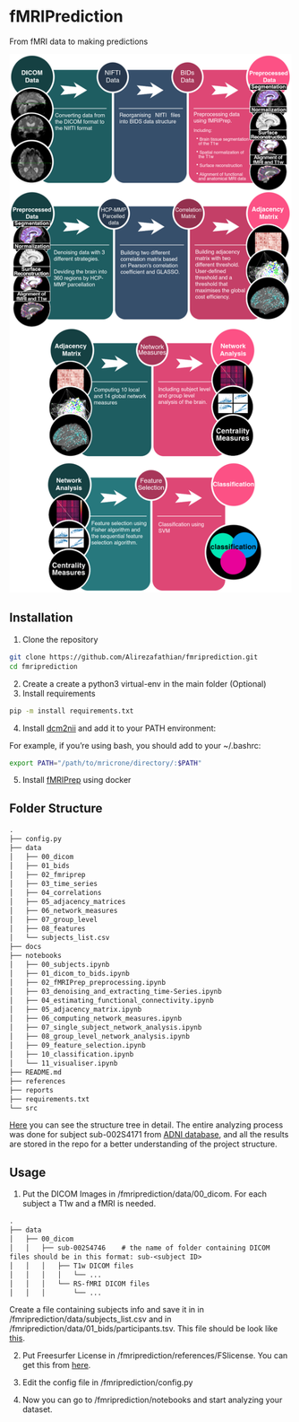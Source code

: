 fMRIPrediction
==============================

From fMRI data to making predictions

![pipeline](./docs/pipeline/pipeline.png)

## Installation 
1. Clone the repository
```bash
git clone https://github.com/Alirezafathian/fmriprediction.git
cd fmriprediction
```
2. Create a create a python3 virtual-env in the main folder (Optional)
3. Install requirements
```bash
pip -m install requirements.txt
```
4. Install <a href="https://www.nitrc.org/projects/dcm2nii">dcm2nii</a> and add it to your PATH environment: 

For example, if you’re using bash, you should add to your ~/.bashrc:
```bash
export PATH="/path/to/mricrone/directory/:$PATH"
```
5. Install <a href="https://fmriprep.org/en/stable/">fMRIPrep</a> using docker 
## Folder Structure
```
.
├── config.py
├── data
│   ├── 00_dicom
│   ├── 01_bids
│   ├── 02_fmriprep
│   ├── 03_time_series
│   ├── 04_correlations
│   ├── 05_adjacency_matrices
│   ├── 06_network_measures
│   ├── 07_group_level
│   ├── 08_features
│   └── subjects_list.csv
├── docs
├── notebooks
│   ├── 00_subjects.ipynb
│   ├── 01_dicom_to_bids.ipynb
│   ├── 02_fMRIPrep_preprocessing.ipynb
│   ├── 03_denoising_and_extracting_time-Series.ipynb
│   ├── 04_estimating_functional_connectivity.ipynb
│   ├── 05_adjacency_matrix.ipynb
│   ├── 06_computing_network_measures.ipynb
│   ├── 07_single_subject_network_analysis.ipynb
│   ├── 08_group_level_network_analysis.ipynb
│   ├── 09_feature_selection.ipynb
│   ├── 10_classification.ipynb
│   └── 11_visualiser.ipynb
├── README.md
├── references
├── reports
├── requirements.txt
└── src
```

<a href="https://github.com/Alirezafathian/fmriprediction/blob/master/docs/folder_structure.md">Here</a> you can see the structure tree in detail. The entire analyzing process was done for subject sub-002S4171 from <a href="http://adni.loni.usc.edu/">ADNI database</a>, and all the results are stored in the repo for a better understanding of the project structure.
## Usage
1. Put the DICOM Images in /fmriprediction/data/00_dicom. 
For each subject a T1w and a fMRI is needed.
```
.
├── data
│   ├── 00_dicom
│   │   ├── sub-002S4746    # the name of folder containing DICOM files should be in this format: sub-<subject ID>
│   │   │   ├── T1w DICOM files
│   │   │   │   └── ...
│   │   │   └── RS-fMRI DICOM files
│   │   │       └── ...
```
Create a file containing subjects info and save it in in /fmriprediction/data/subjects_list.csv and in /fmriprediction/data/01_bids/participants.tsv. This file should be look like <a href="https://github.com/Alirezafathian/fmriprediction/blob/master/data/subjects_list.csv">this</a>.
	
2. Put Freesurfer License in /fmriprediction/references/FSlicense. You can get this from <a href="https://surfer.nmr.mgh.harvard.edu/registration.html">here</a>.

3. Edit the config file in /fmriprediction/config.py

4. Now you can go to /fmriprediction/notebooks and start analyzing your dataset.
